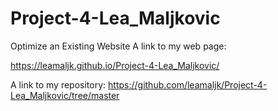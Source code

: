 # Project-4-Lea_Maljkovic
Optimize an Existing Website
A link to my web page: 

https://leamaljk.github.io/Project-4-Lea_Maljkovic/


A link to my repository:
https://github.com/leamaljk/Project-4-Lea_Maljkovic/tree/master
